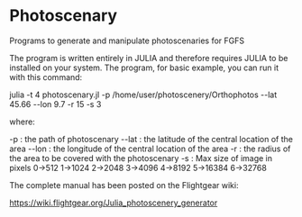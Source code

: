 # Photoscenary
Programs to generate and manipulate photoscenaries for FGFS

The program is written entirely in JULIA and therefore requires JULIA to be installed on your system.
The program, for basic example, you can run it with this command:

julia -t 4 photoscenary.jl -p /home/user/photoscenery/Orthophotos --lat 45.66 --lon 9.7 -r 15 -s 3

where:

-p : the path of photoscenary
--lat : the latitude of the central location of the area
--lon : the longitude of the central location of the area
-r : the radius of the area to be covered with the photoscenary
-s : Max size of image in pixels 0->512 1->1024 2->2048 3->4096 4->8192 5->16384 6->32768
     
The complete manual has been posted on the Flightgear wiki:

https://wiki.flightgear.org/Julia_photoscenery_generator
